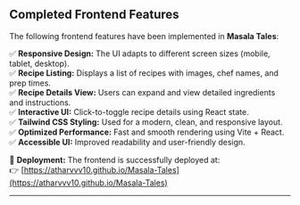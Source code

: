 ## Completed Frontend Features

The following frontend features have been implemented in **Masala Tales**:

✅ **Responsive Design:** The UI adapts to different screen sizes (mobile, tablet, desktop).  
✅ **Recipe Listing:** Displays a list of recipes with images, chef names, and prep times.  
✅ **Recipe Details View:** Users can expand and view detailed ingredients and instructions.  
✅ **Interactive UI:** Click-to-toggle recipe details using React state.  
✅ **Tailwind CSS Styling:** Used for a modern, clean, and responsive layout.  
✅ **Optimized Performance:** Fast and smooth rendering using Vite + React.  
✅ **Accessible UI:** Improved readability and user-friendly design.  

🔹 **Deployment:** The frontend is successfully deployed at:  
👉 [https://atharvvv10.github.io/Masala-Tales](https://atharvvv10.github.io/Masala-Tales)  

---
